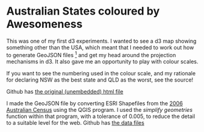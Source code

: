 <!--
.. title: d3 Australian Map Demo (States by Awesomeness)
.. slug: d3-australian-map-demo
.. date: 2013/03/08 18:24:23
.. spellcheck_exceptions: 
.. tags: Technology
.. link: 
.. description: 
-->


Australian States coloured by Awesomeness
=========================================

This was one of my first d3 experiments. I wanted to see a d3 map showing something other than the USA, which meant that I needed to work out how to generate GeoJSON files [^1] and get my head around the projection mechanisms in d3. It also gave me an opportunity to play with colour scales.

<link rel="stylesheet" href="/assets/d3_basic_au_map.css" />
<div id="d3_top_level_div"></div>

If you want to see the numbering used in the colour scale, and my rationale for declaring NSW as the best state and QLD as the worst, see the source!

Github has [the original (unembedded) html file](https://github.com/edwinsteele/d3-projects/blob/master/basic_au_map/basic_au_map.html)

I made the GeoJSON file by converting ESRI Shapefiles from the [2006 Australian Census](http://www.abs.gov.au/ausstats/abs@.nsf/DetailsPage/1259.0.30.0022006?OpenDocument) using the QGIS program. I used the *simplify geometries* function within that program, with a tolerance of 0.005, to reduce the detail to a suitable level for the web. Github has [the data files](https://github.com/edwinsteele/d3-projects/blob/master/data/au-states.geojson)

<script type="text/javascript" src="/d3-projects/lib/d3.v2.js"></script>
<script type="text/javascript" src="/assets/d3_basic_au_map.js"</script>

[^1]: Please let me know of a source of Australian maps in geojson format, if you're aware of one

